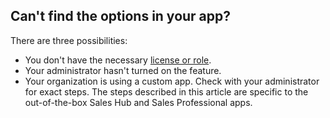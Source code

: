 ## Can't find the options in your app?

There are three possibilities:

- You don't have the necessary [license or role](#license-and-role-requirements).  
- Your administrator hasn't turned on the feature.
- Your organization is using a custom app. Check with your administrator for exact steps. The steps described in this article are specific to the out-of-the-box Sales Hub and Sales Professional apps.
